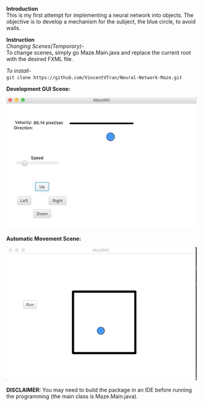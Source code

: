 **Introduction** <br/>
This is my first attempt for implementing a neural network into objects. The objective is to develop a mechanism for the subject, the blue circle, to avoid walls.

**Instruction** <br/>
_Changing Scenes(Temporary)-_ <br/>
To change scenes, simply go Maze.Main.java and replace the current root with the desired FXML file.

_To install-_ <br/>
`git clone https://github.com/VincentVTran/Neural-Network-Maze.git`

**Development GUI Scene:**

![](/Icons/Second.gif)

**Automatic Movement Scene:**

![](/Icons/First.gif)


**DISCLAIMER:**
You may need to build the package in an IDE before running the programming (the main class is Maze.Main.java).
  

